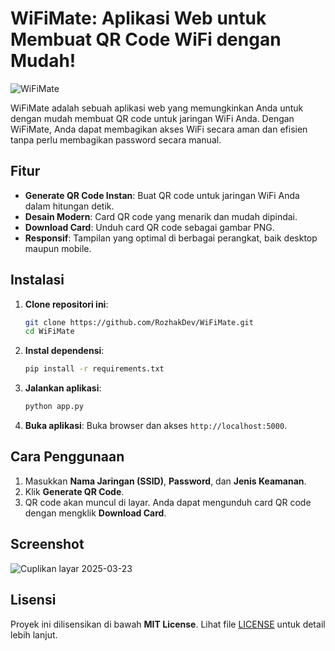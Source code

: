 # WiFiMate: Aplikasi Web untuk Membuat QR Code WiFi dengan Mudah!

![WiFiMate](https://github.com/user-attachments/assets/11785e4f-89c4-419d-a9be-dae392a56510)

WiFiMate adalah sebuah aplikasi web yang memungkinkan Anda untuk dengan mudah membuat QR code untuk jaringan WiFi Anda. Dengan WiFiMate, Anda dapat membagikan akses WiFi secara aman dan efisien tanpa perlu membagikan password secara manual.

## Fitur

- **Generate QR Code Instan**: Buat QR code untuk jaringan WiFi Anda dalam hitungan detik.
- **Desain Modern**: Card QR code yang menarik dan mudah dipindai.
- **Download Card**: Unduh card QR code sebagai gambar PNG.
- **Responsif**: Tampilan yang optimal di berbagai perangkat, baik desktop maupun mobile.

## Instalasi

1. **Clone repositori ini**:
   
   ```bash
   git clone https://github.com/RozhakDev/WiFiMate.git
   cd WiFiMate
   ```

2. **Instal dependensi**:
   
   ```bash
   pip install -r requirements.txt
   ```

3. **Jalankan aplikasi**:
   
   ```bash
   python app.py
   ```

4. **Buka aplikasi**:
   Buka browser dan akses `http://localhost:5000`.

## Cara Penggunaan

1. Masukkan **Nama Jaringan (SSID)**, **Password**, dan **Jenis Keamanan**.
2. Klik **Generate QR Code**.
3. QR code akan muncul di layar. Anda dapat mengunduh card QR code dengan mengklik **Download Card**.

## Screenshot

![Cuplikan layar 2025-03-23](https://github.com/user-attachments/assets/7e0388ed-3408-4736-a002-03a0fb119ef0)

## Lisensi

Proyek ini dilisensikan di bawah **MIT License**. Lihat file [LICENSE](LICENSE) untuk detail lebih lanjut.
